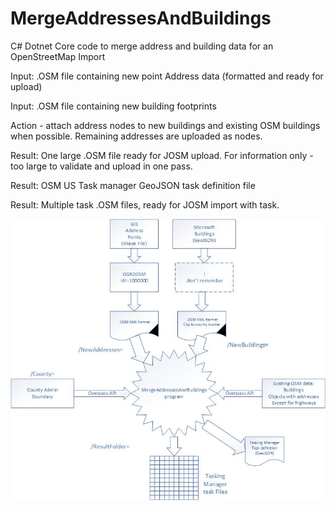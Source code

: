 # MergeAddressesAndBuildings
C# Dotnet Core code to merge address and building data for an OpenStreetMap Import

Input: .OSM file containing new point Address data (formatted and ready for upload)

Input: .OSM file containing new building footprints

Action - attach address nodes to new buildings and existing OSM buildings when possible.  Remaining
addresses are uploaded as nodes.

Result: One large .OSM file ready for JOSM upload.   For information only - too large to validate and upload in one pass.

Result: OSM US Task manager GeoJSON task definition file

Result: Multiple task .OSM files, ready for JOSM import with task.

![Block Diagram](https://raw.githubusercontent.com/OpenStreetMapSC/MergeAddressesAndBuildings/master/Doc/ProgramFlow.jpg)



